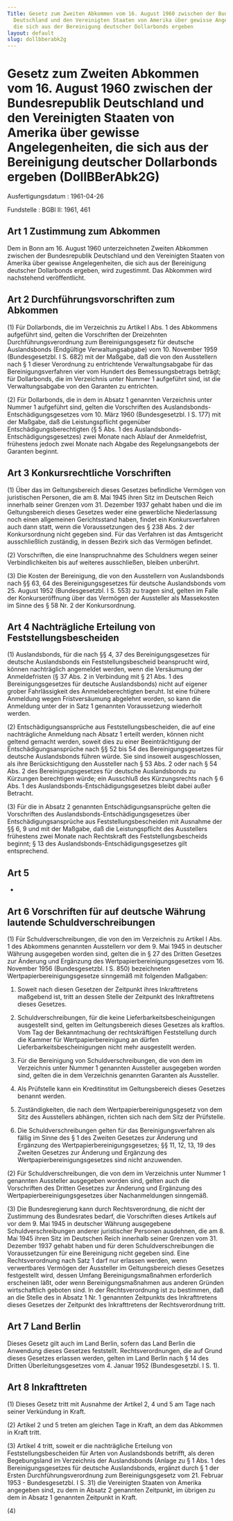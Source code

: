 ```yaml
---
Title: Gesetz zum Zweiten Abkommen vom 16. August 1960 zwischen der Bundesrepublik
  Deutschland und den Vereinigten Staaten von Amerika über gewisse Angelegenheiten,
  die sich aus der Bereinigung deutscher Dollarbonds ergeben
layout: default
slug: dollbberabk2g
---
```


# Gesetz zum Zweiten Abkommen vom 16. August 1960 zwischen der Bundesrepublik Deutschland und den Vereinigten Staaten von Amerika über gewisse Angelegenheiten, die sich aus der Bereinigung deutscher Dollarbonds ergeben (DollBBerAbk2G)

Ausfertigungsdatum
:   1961-04-26

Fundstelle
:   BGBl II: 1961, 461



## Art 1 Zustimmung zum Abkommen

Dem in Bonn am 16. August 1960 unterzeichneten Zweiten Abkommen
zwischen der Bundesrepublik Deutschland und den Vereinigten Staaten
von Amerika über gewisse Angelegenheiten, die sich aus der Bereinigung
deutscher Dollarbonds ergeben, wird zugestimmt. Das Abkommen wird
nachstehend veröffentlicht.


## Art 2 Durchführungsvorschriften zum Abkommen

(1) Für Dollarbonds, die im Verzeichnis zu Artikel I Abs. 1 des
Abkommens aufgeführt sind, gelten die Vorschriften der Dreizehnten
Durchführungsverordnung zum Bereinigungsgesetz für deutsche
Auslandsbonds (Endgültige Verwaltungsabgabe) vom 10. November 1959
(Bundesgesetzbl. I S. 682) mit der Maßgabe, daß die von den
Ausstellern nach § 1 dieser Verordnung zu entrichtende
Verwaltungsabgabe für das Bereinigungsverfahren vier vom Hundert des
Bemessungsbetrags beträgt; für Dollarbonds, die im Verzeichnis unter
Nummer 1 aufgeführt sind, ist die Verwaltungsabgabe von den Garanten
zu entrichten.

(2) Für Dollarbonds, die in dem in Absatz 1 genannten Verzeichnis
unter Nummer 1 aufgeführt sind, gelten die Vorschriften des
Auslandsbonds-Entschädigungsgesetzes vom 10. März 1960
(Bundesgesetzbl. I S. 177) mit der Maßgabe, daß die Leistungspflicht
gegenüber Entschädigungsberechtigten (§ 5 Abs. 1 des Auslandsbonds-
Entschädigungsgesetzes) zwei Monate nach Ablauf der Anmeldefrist,
frühestens jedoch zwei Monate nach Abgabe des Regelungsangebots der
Garanten beginnt.


## Art 3 Konkursrechtliche Vorschriften

(1) Über das im Geltungsbereich dieses Gesetzes befindliche Vermögen
von juristischen Personen, die am 8. Mai 1945 ihren Sitz im Deutschen
Reich innerhalb seiner Grenzen vom 31. Dezember 1937 gehabt haben und
die im Geltungsbereich dieses Gesetzes weder eine gewerbliche
Niederlassung noch einen allgemeinen Gerichtsstand haben, findet ein
Konkursverfahren auch dann statt, wenn die Voraussetzungen des § 238
Abs. 2 der Konkursordnung nicht gegeben sind. Für das Verfahren ist
das Amtsgericht ausschließlich zuständig, in dessen Bezirk sich das
Vermögen befindet.

(2) Vorschriften, die eine Inanspruchnahme des Schuldners wegen seiner
Verbindlichkeiten bis auf weiteres ausschließen, bleiben unberührt.

(3) Die Kosten der Bereinigung, die von den Ausstellern von
Auslandsbonds nach §§ 63, 64 des Bereinigungsgesetzes für deutsche
Auslandsbonds vom 25. August 1952 (Bundesgesetzbl. I S. 553) zu tragen
sind, gelten im Falle der Konkurseröffnung über das Vermögen der
Aussteller als Massekosten im Sinne des § 58 Nr. 2 der Konkursordnung.


## Art 4 Nachträgliche Erteilung von Feststellungsbescheiden

(1) Auslandsbonds, für die nach §§ 4, 37 des Bereinigungsgesetzes für
deutsche Auslandsbonds ein Feststellungsbescheid beansprucht wird,
können nachträglich angemeldet werden, wenn die Versäumung der
Anmeldefristen (§ 37 Abs. 2 in Verbindung mit § 21 Abs. 1 des
Bereinigungsgesetzes für deutsche Auslandsbonds) nicht auf eigener
grober Fahrlässigkeit des Anmeldeberechtigten beruht. Ist eine frühere
Anmeldung wegen Fristversäumung abgelehnt worden, so kann die
Anmeldung unter der in Satz 1 genannten Voraussetzung wiederholt
werden.

(2) Entschädigungsansprüche aus Feststellungsbescheiden, die auf eine
nachträgliche Anmeldung nach Absatz 1 erteilt werden, können nicht
geltend gemacht werden, soweit dies zu einer Beeinträchtigung der
Entschädigungsansprüche nach §§ 52 bis 54 des Bereinigungsgesetzes für
deutsche Auslandsbonds führen würde. Sie sind insoweit ausgeschlossen,
als ihre Berücksichtigung den Aussteller nach § 53 Abs. 2 oder nach §
54 Abs. 2 des Bereinigungsgesetzes für deutsche Auslandsbonds zu
Kürzungen berechtigen würde; ein Ausschluß des Kürzungsrechts nach § 6
Abs. 1 des Auslandsbonds-Entschädigungsgesetzes bleibt dabei außer
Betracht.

(3) Für die in Absatz 2 genannten Entschädigungsansprüche gelten die
Vorschriften des Auslandsbonds-Entschädigungsgesetzes über
Entschädigungsansprüche aus Feststellungsbescheiden mit Ausnahme der
§§ 6, 9 und mit der Maßgabe, daß die Leistungspflicht des Ausstellers
frühestens zwei Monate nach Rechtskraft des Feststellungsbescheids
beginnt; § 13 des Auslandsbonds-Entschädigungsgesetzes gilt
entsprechend.


## Art 5

-


## Art 6 Vorschriften für auf deutsche Währung lautende Schuldverschreibungen

(1) Für Schuldverschreibungen, die von den im Verzeichnis zu Artikel I
Abs. 1 des Abkommens genannten Ausstellern vor dem 9. Mai 1945 in
deutscher Währung ausgegeben worden sind, gelten die in § 27 des
Dritten Gesetzes zur Änderung und Ergänzung des
Wertpapierbereinigungsgesetzes vom 16. November 1956 (Bundesgesetzbl.
I S. 850) bezeichneten Wertpapierbereinigungsgesetze sinngemäß mit
folgenden Maßgaben:

1.  Soweit nach diesen Gesetzen der Zeitpunkt ihres Inkrafttretens
    maßgebend ist, tritt an dessen Stelle der Zeitpunkt des Inkrafttretens
    dieses Gesetzes.


2.  Schuldverschreibungen, für die keine Lieferbarkeitsbescheinigungen
    ausgestellt sind, gelten im Geltungsbereich dieses Gesetzes als
    kraftlos. Vom Tag der Bekanntmachung der rechtskräftigen Feststellung
    durch die Kammer für Wertpapierbereinigung an dürfen
    Lieferbarkeitsbescheinigungen nicht mehr ausgestellt werden.


3.  Für die Bereinigung von Schuldverschreibungen, die von dem im
    Verzeichnis unter Nummer 1 genannten Aussteller ausgegeben worden
    sind, gelten die in dem Verzeichnis genannten Garanten als Aussteller.


4.  Als Prüfstelle kann ein Kreditinstitut im Geltungsbereich dieses
    Gesetzes benannt werden.


5.  Zuständigkeiten, die nach dem Wertpapierbereinigungsgesetz von dem
    Sitz des Ausstellers abhängen, richten sich nach dem Sitz der
    Prüfstelle.


6.  Die Schuldverschreibungen gelten für das Bereinigungsverfahren als
    fällig im Sinne des § 1 des Zweiten Gesetzes zur Änderung und
    Ergänzung des Wertpapierbereinigungsgesetzes; §§ 11, 12, 13, 19 des
    Zweiten Gesetzes zur Änderung und Ergänzung des
    Wertpapierbereinigungsgesetzes sind nicht anzuwenden.




(2) Für Schuldverschreibungen, die von dem im Verzeichnis unter Nummer
1 genannten Aussteller ausgegeben worden sind, gelten auch die
Vorschriften des Dritten Gesetzes zur Änderung und Ergänzung des
Wertpapierbereinigungsgesetzes über Nachanmeldungen sinngemäß.

(3) Die Bundesregierung kann durch Rechtsverordnung, die nicht der
Zustimmung des Bundesrates bedarf, die Vorschriften dieses Artikels
auf vor dem 9. Mai 1945 in deutscher Währung ausgegebene
Schuldverschreibungen anderer juristischer Personen ausdehnen, die am
8\. Mai 1945 ihren Sitz im Deutschen Reich innerhalb seiner Grenzen vom
31\. Dezember 1937 gehabt haben und für deren Schuldverschreibungen die
Voraussetzungen für eine Bereinigung nicht gegeben sind. Eine
Rechtsverordnung nach Satz 1 darf nur erlassen werden, wenn
verwertbares Vermögen der Aussteller im Geltungsbereich dieses
Gesetzes festgestellt wird, dessen Umfang Bereinigungsmaßnahmen
erforderlich erscheinen läßt, oder wenn Bereinigungsmaßnahmen aus
anderen Gründen wirtschaftlich geboten sind. In der Rechtsverordnung
ist zu bestimmen, daß an die Stelle des in Absatz 1 Nr. 1 genannten
Zeitpunkts des Inkrafttretens dieses Gesetzes der Zeitpunkt des
Inkrafttretens der Rechtsverordnung tritt.


## Art 7 Land Berlin

Dieses Gesetz gilt auch im Land Berlin, sofern das Land Berlin die
Anwendung dieses Gesetzes feststellt. Rechtsverordnungen, die auf
Grund dieses Gesetzes erlassen werden, gelten im Land Berlin nach § 14
des Dritten Überleitungsgesetzes vom 4. Januar 1952 (Bundesgesetzbl. I
S. 1).


## Art 8 Inkrafttreten

(1) Dieses Gesetz tritt mit Ausnahme der Artikel 2, 4 und 5 am Tage
nach seiner Verkündung in Kraft.

(2) Artikel 2 und 5 treten am gleichen Tage in Kraft, an dem das
Abkommen in Kraft tritt.

(3) Artikel 4 tritt, soweit er die nachträgliche Erteilung von
Feststellungsbescheiden für Arten von Auslandsbonds betrifft, als
deren Begebungsland im Verzeichnis der Auslandsbonds (Anlage zu § 1
Abs. 1 des Bereinigungsgesetzes für deutsche Auslandsbonds, ergänzt
durch § 1 der Ersten Durchführungsverordnung zum Bereinigungsgesetz
vom 21. Februar 1953 - Bundesgesetzbl. I S. 31) die Vereinigten
Staaten von Amerika angegeben sind, zu dem in Absatz 2 genannten
Zeitpunkt, im übrigen zu dem in Absatz 1 genannten Zeitpunkt in Kraft.

(4)

